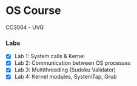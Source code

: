 # OS Course
CC3064 - UVG

### Labs
- [x] Lab 1: System calls & Kernel
- [x] Lab 2: Communication between OS processes
- [X] Lab 3: Multithreading (Sudoku Validator)
- [X] Lab 4: Kernel modules, SystemTap, Grub